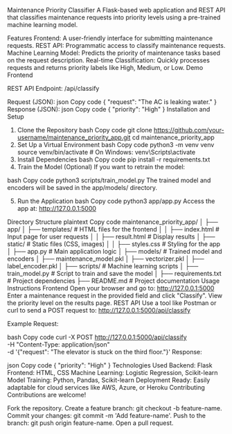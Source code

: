 Maintenance Priority Classifier
A Flask-based web application and REST API that classifies maintenance requests into priority levels using a pre-trained machine learning model.

Features
Frontend: A user-friendly interface for submitting maintenance requests.
REST API: Programmatic access to classify maintenance requests.
Machine Learning Model: Predicts the priority of maintenance tasks based on the request description.
Real-time Classification: Quickly processes requests and returns priority labels like High, Medium, or Low.
Demo
Frontend

REST API
Endpoint: /api/classify

Request (JSON):
json
Copy code
{
    "request": "The AC is leaking water."
}
Response (JSON):
json
Copy code
{
    "priority": "High"
}
Installation and Setup
1. Clone the Repository
bash
Copy code
git clone https://github.com/your-username/maintenance_priority_app.git
cd maintenance_priority_app
2. Set Up a Virtual Environment
bash
Copy code
python3 -m venv venv
source venv/bin/activate  # On Windows: venv\Scripts\activate
3. Install Dependencies
bash
Copy code
pip install -r requirements.txt
4. Train the Model (Optional)
If you want to retrain the model:

bash
Copy code
python3 scripts/train_model.py
The trained model and encoders will be saved in the app/models/ directory.

5. Run the Application
bash
Copy code
python3 app/app.py
Access the app at: http://127.0.0.1:5000

Directory Structure
plaintext
Copy code
maintenance_priority_app/
│
├── app/
│   ├── templates/             # HTML files for the frontend
│   │   ├── index.html         # Input page for user requests
│   │   ├── result.html        # Display results
│   ├── static/                # Static files (CSS, images)
│   │   ├── styles.css         # Styling for the app
│   ├── app.py                 # Main application logic
│   ├── models/                # Trained model and encoders
│       ├── maintenance_model.pkl
│       ├── vectorizer.pkl
│       ├── label_encoder.pkl
│
├── scripts/                   # Machine learning scripts
│   ├── train_model.py         # Script to train and save the model
│
├── requirements.txt           # Project dependencies
├── README.md                  # Project documentation
Usage Instructions
Frontend
Open your browser and go to: http://127.0.0.1:5000
Enter a maintenance request in the provided field and click "Classify".
View the priority level on the results page.
REST API
Use a tool like Postman or curl to send a POST request to:
http://127.0.0.1:5000/api/classify

Example Request:

bash
Copy code
curl -X POST http://127.0.0.1:5000/api/classify \
    -H "Content-Type: application/json" \
    -d '{"request": "The elevator is stuck on the third floor."}'
Response:

json
Copy code
{
    "priority": "High"
}
Technologies Used
Backend: Flask
Frontend: HTML, CSS
Machine Learning: Logistic Regression, Scikit-learn
Model Training: Python, Pandas, Scikit-learn
Deployment Ready: Easily adaptable for cloud services like AWS, Azure, or Heroku
Contributing
Contributions are welcome!

Fork the repository.
Create a feature branch: git checkout -b feature-name.
Commit your changes: git commit -m 'Add feature-name'.
Push to the branch: git push origin feature-name.
Open a pull request.